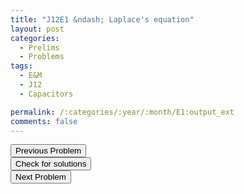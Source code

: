 ```yaml
---
title: "J12E1 &ndash; Laplace's equation"
layout: post
categories:
  - Prelims
  - Problems
tags:
  - E&M
  - J12
  - Capacitors

permalink: /:categories/:year/:month/E1:output_ext
comments: false
---
```

<object data="2012J1E.pdf" type="application/pdf" width="100%" height="500"></object>

<div class='navbar'>
	<div float='left'><button onclick="window.location='M3.html'" >Previous Problem</button></div>
	<div float='center'><button onclick="window.location='https://princetonprelim.com/prelim/27/'">Check for solutions</button></div>
	<div float='right'><button onclick="window.location='E2.html'" > Next Problem</button></div>
</div>
